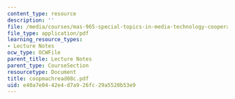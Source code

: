 ```yaml
---
content_type: resource
description: ''
file: /media/courses/mas-965-special-topics-in-media-technology-cooperative-machines-fall-2003/e40a7e0442e4d7a926fc29a5520b53e9_coopmachread08c.pdf
file_type: application/pdf
learning_resource_types:
- Lecture Notes
ocw_type: OCWFile
parent_title: Lecture Notes
parent_type: CourseSection
resourcetype: Document
title: coopmachread08c.pdf
uid: e40a7e04-42e4-d7a9-26fc-29a5520b53e9
---
```

